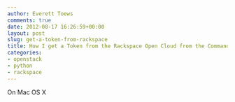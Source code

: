 ```yaml
---
author: Everett Toews
comments: true
date: 2012-08-17 16:26:59+00:00
layout: post
slug: get-a-token-from-rackspace
title: How I get a Token from the Rackspace Open Cloud from the Command Line
categories:
- openstack
- python
- rackspace
---
```


On Mac OS X

<script src="https://gist.github.com/3380355.js"></script>

